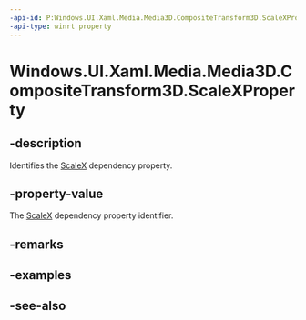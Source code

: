 ```yaml
---
-api-id: P:Windows.UI.Xaml.Media.Media3D.CompositeTransform3D.ScaleXProperty
-api-type: winrt property
---
```


<!-- Property syntax
public Windows.UI.Xaml.DependencyProperty ScaleXProperty { get; }
-->

# Windows.UI.Xaml.Media.Media3D.CompositeTransform3D.ScaleXProperty

## -description
Identifies the [ScaleX](compositetransform3d_scalex.md) dependency property.



## -property-value
The [ScaleX](compositetransform3d_scalex.md) dependency property identifier.

## -remarks

## -examples

## -see-also
